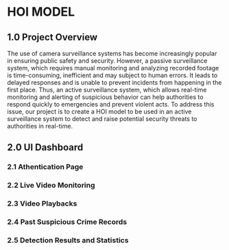 # HOI MODEL

## 1.0 Project Overview
The use of camera surveillance systems has become increasingly popular in ensuring public safety and security. However, a passive surveillance system, which requires manual monitoring and analyzing recorded footage is time-consuming, inefficient and may subject to human errors. It leads to delayed responses and is unable to prevent incidents from happening in the first place. Thus, an active surveillance system, which allows real-time monitoring and alerting of suspicious behavior can help authorities to respond quickly to emergencies and prevent violent acts. To address this issue, our project is to create a HOI model to be used in an active surveillance system to detect and raise potential security threats to authorities  in real-time.

## 2.0 UI Dashboard

### 2.1 Athentication Page

### 2.2 Live Video Monitoring

### 2.3 Video Playbacks

### 2.4 Past Suspicious Crime Records

### 2.5 Detection Results and Statistics
